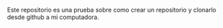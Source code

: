 Este repositorio es una prueba sobre como crear un repositorio y clonarlo desde github a mi computadora.